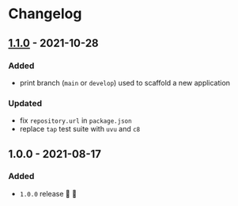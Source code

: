 # Changelog


## [1.1.0](https://github.com/supercharge/strings/compare/v1.0.0...v1.1.0) - 2021-10-28

### Added
- print branch (`main` or `develop`) used to scaffold a new application

### Updated
- fix `repository.url` in `package.json`
- replace `tap` test suite with `uvu` and `c8`


## 1.0.0 - 2021-08-17

### Added
- `1.0.0` release 🚀 🎉
